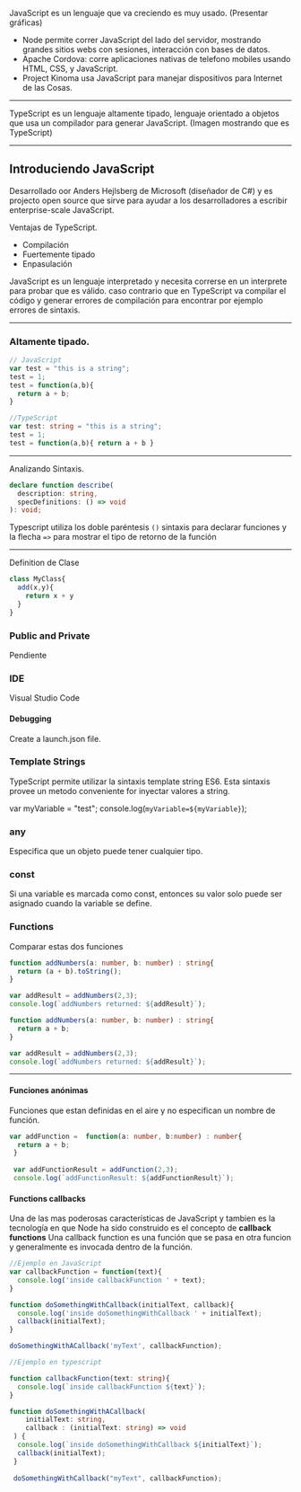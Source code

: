 
JavaScript es un lenguaje que va creciendo es muy usado. (Presentar gráficas)
* Node permite correr JavaScript del lado del servidor, mostrando grandes sitios webs con sesiones, interacción con bases de datos.
* Apache Cordova: corre aplicaciones nativas de telefono mobiles usando HTML, CSS, y JavaScript.
* Project Kinoma usa JavaScript para manejar dispositivos para Internet de las Cosas.
___

TypeScript es un lenguaje altamente tipado, lenguaje orientado a objetos que usa un compilador para generar JavaScript.
(Imagen mostrando que es TypeScript)
___
## Introduciendo JavaScript
Desarrollado oor Anders Hejlsberg de Microsoft (diseñador de C#) y es projecto open source que sirve para ayudar a los desarrolladores a escribir enterprise-scale JavaScript.

Ventajas de TypeScript.
* Compilación
* Fuertemente tipado
* Enpasulación

JavaScript es un lenguaje interpretado y necesita correrse en un interprete para probar que es válido. caso contrario que en TypeScript 
va compilar el código y generar errores de compilación para encontrar por ejemplo errores de sintaxis.
___

### Altamente tipado.
```javascript
// JavaScript
var test = "this is a string";
test = 1;
test = function(a,b){
  return a + b;
}
```

```typescript
//TypeScript
var test: string = "this is a string";
test = 1;
test = function(a,b){ return a + b }
```

___

Analizando Sintaxis.
```typescript
declare function describe(
  description: string,
  specDefinitions: () => void
): void;
```
Typescript utiliza los doble paréntesis `()` sintaxis para declarar funciones y la flecha `=>` para mostrar el tipo de retorno
de la función

___

Definition de Clase
```typescript
class MyClass{
  add(x,y){
    return x + y
  }
}
```

### Public and Private 
Pendiente



### IDE
Visual Studio Code
#### Debugging
Create a launch.json file.

### Template Strings
TypeScript permite utilizar la sintaxis template string ES6. Esta sintaxis provee un metodo conveniente for inyectar valores a string.

var myVariable = "test";
console.log(`myVariable=${myVariable}`);

### any
Especifica que un objeto puede tener cualquier tipo.

### const
Si una variable es marcada como const, entonces su valor solo puede ser asignado cuando la variable se define.


### Functions

Comparar estas dos funciones 
```typescript
function addNumbers(a: number, b: number) : string{
  return (a + b).toString();
}

var addResult = addNumbers(2,3);
console.log(`addNumbers returned: ${addResult}`);
```

```typescript
function addNumbers(a: number, b: number) : string{
  return a + b;
}

var addResult = addNumbers(2,3);
console.log(`addNumbers returned: ${addResult}`);
```
___
#### Funciones anónimas
Funciones que estan definidas en el aire y no especifican un nombre de función.
```typescript
var addFunction =  function(a: number, b:number) : number{
  return a + b;
 }
 
 var addFunctionResult = addFunction(2,3);
 console.log(`addFunctionResult: ${addFunctionResult}`);

```

#### Functions callbacks
Una de las mas poderosas características de JavaScript y tambien es la tecnología en que Node ha sido construido es el concepto de 
**callback functions**
Una callback function es una función que se pasa en otra funcion y generalmente es invocada dentro de la función.

```typescript
//Ejemplo en JavaScript
var callbackFunction = function(text){
  console.log('inside callbackFunction ' + text);
}

function doSomethingWithCallback(initialText, callback){
  console.log('inside doSomethingWithCallback ' + initialText);
  callback(initialText);
}

doSomethingWithACallback('myText', callbackFunction);

```

```typescript
//Ejemplo en typescript

function callbackFunction(text: string){
  console.log(`inside callbackFunction ${text}`);
}

function doSomethingWithACallback(
    initialText: string,
    callback : (initialText: string) => void
 ) {
  console.log(`inside doSomethingWithCallback ${initialText}`);
  callback(initialText);
 }
 
 doSomethingWithCallback("myText", callbackFunction);
```


